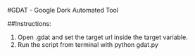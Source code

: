 #GDAT - Google Dork Automated Tool

##Instructions:
1. Open .gdat and set the target url inside the target variable.
2. Run the script from terminal with python gdat.py